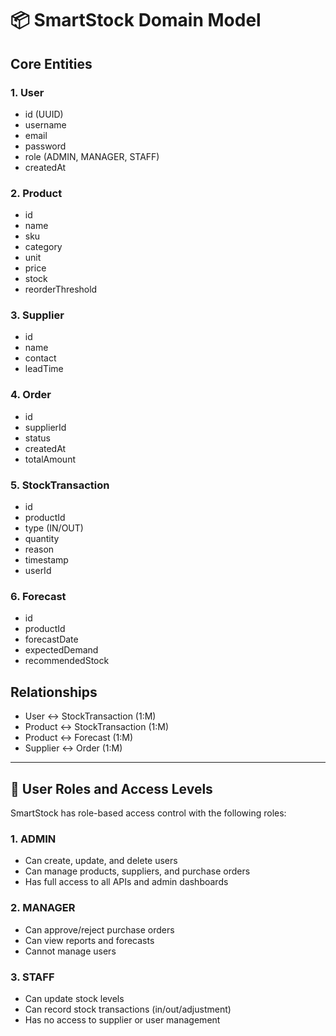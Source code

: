 # 📦 SmartStock Domain Model

## Core Entities

### 1. User
- id (UUID)
- username
- email
- password
- role (ADMIN, MANAGER, STAFF)
- createdAt

### 2. Product
- id
- name
- sku
- category
- unit
- price
- stock
- reorderThreshold

### 3. Supplier
- id
- name
- contact
- leadTime

### 4. Order
- id
- supplierId
- status
- createdAt
- totalAmount

### 5. StockTransaction
- id
- productId
- type (IN/OUT)
- quantity
- reason
- timestamp
- userId

### 6. Forecast
- id
- productId
- forecastDate
- expectedDemand
- recommendedStock

## Relationships
- User ↔ StockTransaction (1:M)
- Product ↔ StockTransaction (1:M)
- Product ↔ Forecast (1:M)
- Supplier ↔ Order (1:M)

---

## 🔐 User Roles and Access Levels

SmartStock has role-based access control with the following roles:

### 1. ADMIN
- Can create, update, and delete users
- Can manage products, suppliers, and purchase orders
- Has full access to all APIs and admin dashboards

### 2. MANAGER
- Can approve/reject purchase orders
- Can view reports and forecasts
- Cannot manage users

### 3. STAFF
- Can update stock levels
- Can record stock transactions (in/out/adjustment)
- Has no access to supplier or user management
